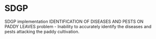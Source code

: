 # SDGP
SDGP implementation
IDENTIFICATION OF DISEASES AND PESTS ON PADDY LEAVES
problem - Inability to accurately identify the diseases and pests attacking the paddy cultivation.
